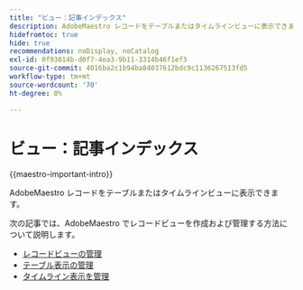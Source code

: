 ```yaml
---
title: "ビュー：記事インデックス"
description: AdobeMaestro レコードをテーブルまたはタイムラインビューに表示できます。 次の記事では、AdobeMaestro レコードビューを作成および管理する方法について説明します。
hidefromtoc: true
hide: true
recommendations: noDisplay, noCatalog
exl-id: 0f93014b-d0f7-4ea3-9b11-3314b46f1ef3
source-git-commit: 4016ba2c1b94ba84037612bdc9c1136267513fd5
workflow-type: tm+mt
source-wordcount: '70'
ht-degree: 0%

---
```


<!--
---
title: Views overview
description: The following articles describe how you can create and manage Adobe Maestro record views.
hidefromtoc: yes
author: Alina
feature: Work Management
role: User
hide: yes
---
-->

<!--udpate the metadata with real information when making this available in TOC and in the left nav-->

# ビュー：記事インデックス

{{maestro-important-intro}}

AdobeMaestro レコードをテーブルまたはタイムラインビューに表示できます。

次の記事では、AdobeMaestro でレコードビューを作成および管理する方法について説明します。

* [レコードビューの管理](../views/manage-record-views.md)
* [テーブル表示の管理](../views/manage-the-table-view.md)
* [タイムライン表示を管理](../views/manage-the-timeline-view.md)
